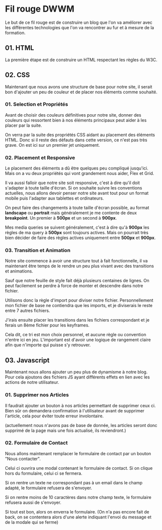 # Fil rouge DWWM #

Le but de ce fil rouge est de construire un blog que l'on va améliorer avec les différentes technologies que l'on va rencontrer au fur et à mesure de la formation.

## 01. HTML ##

La première étape est de construire un HTML respectant les règles du W3C.

## 02. CSS ##

Maintenant que nous avons une structure de base pour notre site, il serait bon d'ajouter un peu de couleur et de placer nos éléments comme souhaité.

### 01. Selection et Propriétés ###

Avant de choisir des couleurs définitives pour notre site, donner des couleurs qui ressortent bien à nos éléments principaux peut aider à les placer par la suite.

On verra par la suite des propriétés CSS aidant au placement des éléments HTML. Donc si il reste des défauts dans cette version, ce n'est pas très grave.
On est ici sur un premier jet uniquement.

### 02. Placement et Responsive ###

Le placement des éléments a dû être quelques peu compliqué jusqu'ici. Mais on a vu deux propriétés qui vont grandement nous aider, Flex et Grid.

Il va aussi falloir que notre site soit responsive, c'est à dire qu'il doit s'adapter à toute taille d'écran.
Si on souhaite suivre les conventions actuelles, nous allons devoir penser notre site avant tout pour un format mobile puis l'adapter aux tablettes et ordinateurs.

On peut faire des changements à toute taille d'écran possible, au format **landscape** ou **portrait** mais généralement je me contente de deux **breakpoint**.
Un premier à **500px** et un second à **900px**.

Mes media queries se suivent généralement, c'est à dire qu'à **900px** les règles de ma query à **500px** sont toujours actives. Mais on pourrait très bien décider de faire des règles actives uniquement entre **500px** et **900px**.

### 03. Transition et Animation ###

Notre site commence à avoir une structure tout à fait fonctionnelle, il va maintenant être temps de le rendre un peu plus vivant avec des transitions et animations.

Sauf que notre feuille de style fait déjà plusieurs centaines de lignes. On peut facilement se perdre à force de monter et descendre dans notre fichier.

Utilisons donc la règle d'import pour diviser notre fichier.
Personnellement mon fichier de base ne contiendra que les imports, et je diviserais le reste entre 7 autres fichiers.

J'irais ensuite placer les transitions dans les fichiers correspondant et je ferais un 8ème fichier pour les keyframes.

Cela dit, ce tri est mon choix personnel, et aucune règle ou convention n'entre ici en jeu. L'important est d'avoir une logique de rangement claire afin que n'importe qui puisse s'y retrouver.

## 03. Javascript ##

Maintenant nous allons ajouter un peu plus de dynamisme à notre blog.
Pour cela ajoutons des fichiers JS ayant différents effets en lien avec les actions de notre utilisateur.

### 01. Supprimer nos Articles ###

Il faudrait ajouter un bouton à nos articles permettant de supprimer ceux ci.
Bien sûr on demandera confirmation à l'utilisateur avant de supprimer l'article, cela pour éviter toute erreur involontaire.

(actuellement nous n'avons pas de base de donnée, les articles seront donc supprimé de la page mais une fois actualisé, ils reviendront.)

### 02. Formulaire de Contact ###

Nous allons maintenant remplacer le formulaire de contact par un bouton "Nous contacter".

Celui ci ouvrira une modal contenant le formulaire de contact.
Si on clique hors du formulaire, celui ci se fermera.

Si on rentre un texte ne correspondant pas à un email dans le champ adapté, le formulaire refusera de s'envoyer.

Si on rentre moins de 10 caractères dans notre champ texte, le formulaire refusera aussi de s'envoyer.

Si tout est bon, alors on enverra le formulaire.
(On n'a pas encore fait de back, on se contentera alors d'une alerte indiquant l'envoi du message et de la modale qui se ferme)
